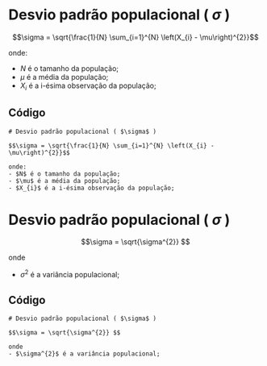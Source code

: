 # Desvio padrão populacional ( $\sigma$ )

$$\sigma = \sqrt{\frac{1}{N} \sum_{i=1}^{N} \left(X_{i} - \mu\right)^{2}}$$

onde:
- $N$ é o tamanho da população;
- $\mu$ é a média da população;
- $X_{i}$ é a i-ésima observação da população;

## Código

```
# Desvio padrão populacional ( $\sigma$ )

$$\sigma = \sqrt{\frac{1}{N} \sum_{i=1}^{N} \left(X_{i} - \mu\right)^{2}}$$

onde:
- $N$ é o tamanho da população;
- $\mu$ é a média da população;
- $X_{i}$ é a i-ésima observação da população;
```

# Desvio padrão populacional ( $\sigma$ )

$$\sigma = \sqrt{\sigma^{2}} $$

onde
- $\sigma^{2}$ é a variância populacional;

## Código

```
# Desvio padrão populacional ( $\sigma$ )

$$\sigma = \sqrt{\sigma^{2}} $$

onde
- $\sigma^{2}$ é a variância populacional;
```
